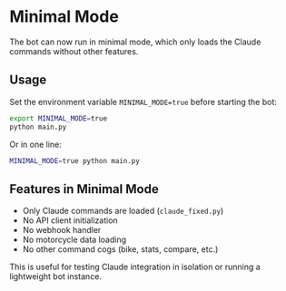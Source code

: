 # Minimal Mode

The bot can now run in minimal mode, which only loads the Claude commands without other features.

## Usage

Set the environment variable `MINIMAL_MODE=true` before starting the bot:

```bash
export MINIMAL_MODE=true
python main.py
```

Or in one line:
```bash
MINIMAL_MODE=true python main.py
```

## Features in Minimal Mode

- Only Claude commands are loaded (`claude_fixed.py`)
- No API client initialization
- No webhook handler
- No motorcycle data loading
- No other command cogs (bike, stats, compare, etc.)

This is useful for testing Claude integration in isolation or running a lightweight bot instance.
